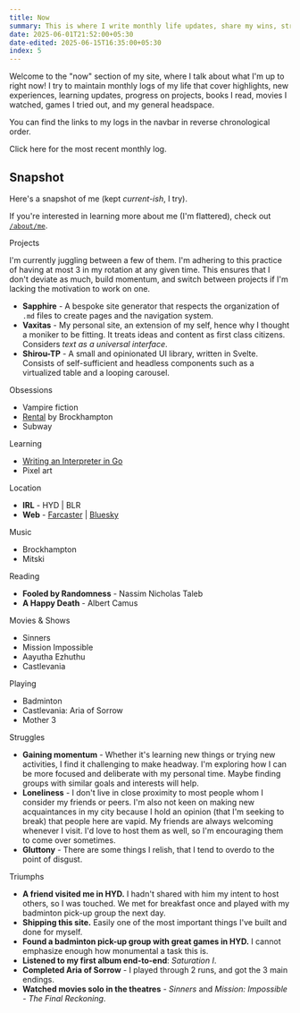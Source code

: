 ```yaml
---
title: Now
summary: This is where I write monthly life updates, share my wins, struggles, obsessions, and more.
date: 2025-06-01T21:52:00+05:30
date-edited: 2025-06-15T16:35:00+05:30
index: 5
---
```


Welcome to the "now" section of my site, where I talk about what I'm up to right now! I try to maintain monthly logs of my life that cover highlights, new experiences, learning updates, progress on projects, books I read, movies I watched, games I tried out, and my general headspace.

You can find the links to my logs in the navbar in reverse chronological order. 

Click here for the most recent monthly log.

## Snapshot

Here's a snapshot of me (kept *current-ish*, I try). 

If you're interested in learning more about me (I'm flattered), check out [`/about/me`](/about/me).

<div class="cards-2-grid">
  <div class="cards-col-container">
    <section class="card-section">
      <div class="card-heading">Projects</div>
      <p>I'm currently juggling between a few of them. I'm adhering to this practice of having at most 3 in my rotation at any given time. This ensures that I don't deviate as much, build momentum, and switch between projects if I'm lacking the motivation to work on one.</p>
      <ul>
        <li><strong>Sapphire</strong> - A bespoke site generator that respects the organization of <code>.md</code> files to create pages and the navigation system.</li>
        <li><strong>Vaxitas</strong> - My personal site, an extension of my self, hence why I thought a moniker to be fitting. It treats ideas and content as first class citizens. Considers <em>text as a universal interface</em>.</li>
        <li><strong>Shirou-TP</strong> - A small and opinionated UI library, written in Svelte. Consists of self-sufficient and headless components such as a virtualized table and a looping carousel.</li>
      </ul>
    </section>
    <section class="card-section">
      <div class="card-heading">Obsessions</div>
      <ul>
        <li>Vampire fiction</li>
        <li><a href="https://youtu.be/LXuNNqoo1WQ?si=5yLWvHU8-Cn7Lqmj" target="_blank">Rental</a> by Brockhampton</li>
        <li>Subway</li>
      </ul>
    </section>
    <section class="card-section">
      <div class="card-heading">Learning</div>
      <ul>
        <li><a href="https://interpreterbook.com/" target="_blank">Writing an Interpreter in Go</a></li>
        <li>Pixel art</li>
      </ul>
    </section>
  </div>
  <div class="cards-col-container">
    <section class="card-section">
      <div class="card-heading">Location</div>
      <ul>
        <li><strong>IRL</strong> - HYD | BLR</li>
        <li><strong>Web</strong> - <a href="https://farcaster.xyz/vaxitas.eth" target="_blank">Farcaster</a> | <a href="https://bsky.app/profile/vaxitas.bsky.social" target="_blank">Bluesky</a></li>
      </ul>
    </section>
    <section class="card-section">
      <div class="card-heading">Music</div>
      <ul>
        <li>Brockhampton</li>
        <li>Mitski</li>
      </ul>
    </section>
    <section class="card-section">
      <div class="card-heading">Reading</div>
      <ul>
        <li><strong>Fooled by Randomness</strong> - Nassim Nicholas Taleb</li>
        <li><strong>A Happy Death</strong> - Albert Camus</li>
      </ul>
    </section>
    <section class="card-section">
      <div class="card-heading">Movies & Shows</div>
      <ul>
        <li>Sinners</li>
        <li>Mission Impossible</li>
        <li>Aayutha Ezhuthu</li>
        <li>Castlevania</li>
      </ul>
    </section>
    <section class="card-section">
      <div class="card-heading">Playing</div>
      <ul>
        <li>Badminton</li>
        <li>Castlevania: Aria of Sorrow</li>
        <li>Mother 3</li>
      </ul>
    </section>
  </div>
</div>

<div class="cards-col-container">
  <section class="card-section">
    <div class="card-heading">Struggles</div>
    <ul>
      <li><strong>Gaining momentum</strong> - Whether it's learning new things or trying new activities, I find it challenging to make headway. I'm exploring how I can be more focused and deliberate with my personal time. Maybe finding groups with similar goals and interests will help.</li>
      <li><strong>Loneliness</strong> - I don't live in close proximity to most people whom I consider my friends or peers. I'm also not keen on making new acquaintances in my city because I hold an opinion (that I'm seeking to break) that people here are vapid. My friends are always welcoming whenever I visit. I'd love to host them as well, so I'm encouraging them to come over sometimes.</li>
      <li><strong>Gluttony</strong> - There are some things I relish, that I tend to overdo to the point of disgust.</li>
    </ul>
  </section>
  <section class="card-section">
    <div class="card-heading">Triumphs</div>
    <ul>
      <li><strong>A friend visited me in HYD.</strong> I hadn't shared with him my intent to host others, so I was touched. We met for breakfast once and played with my badminton pick-up group the next day.</li>
      <li><strong>Shipping this site.</strong> Easily one of the most important things I've built and done for myself.</li>
      <li><strong>Found a badminton pick-up group with great games in HYD.</strong> I cannot emphasize enough how monumental a task this is.</li>
      <li><strong>Listened to my first album end-to-end</strong>: <em>Saturation I</em>.</li>
      <li><strong>Completed Aria of Sorrow</strong> - I played through 2 runs, and got the 3 main endings.</li>
      <li><strong>Watched movies solo in the theatres</strong> - <em>Sinners</em> and <em>Mission: Impossible - The Final Reckoning</em>.</li>
    </ul>
  </section>
</div>